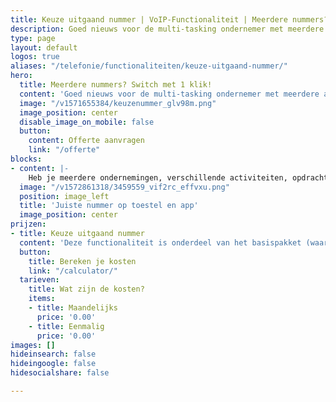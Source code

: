 ```yaml
---
title: Keuze uitgaand nummer | VoIP-Functionaliteit | Meerdere nummers? Switch met 1 klik!
description: Goed nieuws voor de multi-tasking ondernemer met meerdere activiteiten Callvoip biedt de keuze met welk nummer je uitbelt.
type: page
layout: default
logos: true
aliases: "/telefonie/functionaliteiten/keuze-uitgaand-nummer/"
hero:
  title: Meerdere nummers? Switch met 1 klik!
  content: 'Goed nieuws voor de multi-tasking ondernemer met meerdere activiteiten Callvoip biedt de keuze met welk nummer je uitbelt. En dat gewoon met één druk op de knop, van je toestel, of van de gratis app. Laat de klant zien wie je bent, transparantie wordt beloond met een optimale klantrespons.'
  image: "/v1571655384/keuzenummer_glv98m.png"
  image_position: center
  disable_image_on_mobile: false
  button:
    content: Offerte aanvragen
    link: "/offerte"
blocks:
- content: |-
    Heb je meerdere ondernemingen, verschillende activiteiten, opdrachtgevers of projecten? Per medewerker kun je instellen wie welk nummer kan meesturen. Maak knopjes op het toestel om dit met één klik te wisselen. En ja, ook via de Qaller Plus smartphone app kun je je uitgaande nummer snel aanpassen. <br><br><a href="https://www.callvoip.nl/ondersteuning/extra-features/multiple-caller-id/" class="button">Hoe werkt het?</a>
  image: "/v1572861318/3459559_vif2rc_effvxu.png"
  position: image_left
  title: 'Juiste nummer op toestel en app'
  image_position: center
prijzen:
- title: Keuze uitgaand nummer
  content: 'Deze functionaliteit is onderdeel van het basispakket (waar u €7,50 excl. BTW voor betaalt)'
  button:
    title: Bereken je kosten
    link: "/calculator/"
  tarieven:
    title: Wat zijn de kosten?
    items:
    - title: Maandelijks
      price: '0.00'
    - title: Eenmalig
      price: '0.00'
images: []
hideinsearch: false
hideingoogle: false
hidesocialshare: false

---
```

